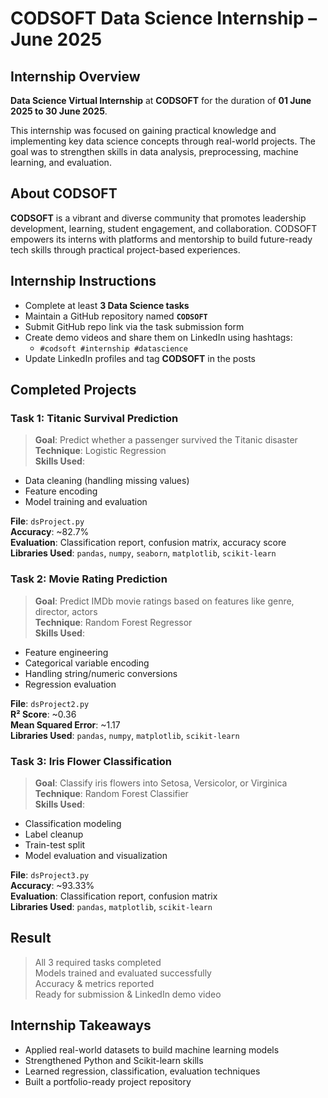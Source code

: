 # CODSOFT Data Science Internship – June 2025

## Internship Overview

**Data Science Virtual Internship** at **CODSOFT** for the duration of **01 June 2025 to 30 June 2025**.

This internship was focused on gaining practical knowledge and implementing key data science concepts through real-world projects. The goal was to strengthen skills in data analysis, preprocessing, machine learning, and evaluation.



## About CODSOFT

**CODSOFT** is a vibrant and diverse community that promotes leadership development, learning, student engagement, and collaboration. CODSOFT empowers its interns with platforms and mentorship to build future-ready tech skills through practical project-based experiences.



## Internship Instructions

- Complete at least **3 Data Science tasks**
- Maintain a GitHub repository named **`CODSOFT`**
- Submit GitHub repo link via the task submission form 
- Create demo videos and share them on LinkedIn using hashtags:
  - `#codsoft #internship #datascience`
- Update LinkedIn profiles and tag **CODSOFT** in the posts



## Completed Projects

### Task 1: Titanic Survival Prediction
> **Goal**: Predict whether a passenger survived the Titanic disaster  
> **Technique**: Logistic Regression  
> **Skills Used**:
- Data cleaning (handling missing values)
- Feature encoding
- Model training and evaluation

**File**: `dsProject.py`  
**Accuracy**: ~82.7%  
**Evaluation**: Classification report, confusion matrix, accuracy score  
**Libraries Used**: `pandas`, `numpy`, `seaborn`, `matplotlib`, `scikit-learn`



### Task 2: Movie Rating Prediction
> **Goal**: Predict IMDb movie ratings based on features like genre, director, actors  
> **Technique**: Random Forest Regressor  
> **Skills Used**:
- Feature engineering
- Categorical variable encoding
- Handling string/numeric conversions
- Regression evaluation

**File**: `dsProject2.py`  
**R² Score**: ~0.36  
**Mean Squared Error**: ~1.17  
**Libraries Used**: `pandas`, `numpy`, `matplotlib`, `scikit-learn`



### Task 3: Iris Flower Classification
> **Goal**: Classify iris flowers into Setosa, Versicolor, or Virginica  
> **Technique**: Random Forest Classifier  
> **Skills Used**:
- Classification modeling
- Label cleanup
- Train-test split
- Model evaluation and visualization

**File**: `dsProject3.py`  
**Accuracy**: ~93.33%  
**Evaluation**: Classification report, confusion matrix  
**Libraries Used**: `pandas`, `matplotlib`, `scikit-learn`



## Result

> All 3 required tasks completed  
> Models trained and evaluated successfully  
> Accuracy & metrics reported  
> Ready for submission & LinkedIn demo video



## Internship Takeaways

-  Applied real-world datasets to build machine learning models
-  Strengthened Python and Scikit-learn skills
-  Learned regression, classification, evaluation techniques
-  Built a portfolio-ready project repository


